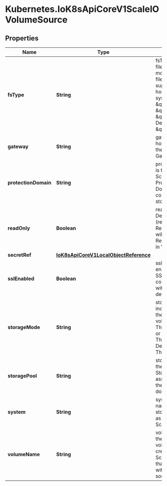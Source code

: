 # Kubernetes.IoK8sApiCoreV1ScaleIOVolumeSource

## Properties

Name | Type | Description | Notes
------------ | ------------- | ------------- | -------------
**fsType** | **String** | fsType is the filesystem type to mount. Must be a filesystem type supported by the host operating system. Ex. \&quot;ext4\&quot;, \&quot;xfs\&quot;, \&quot;ntfs\&quot;. Default is \&quot;xfs\&quot;. | [optional] 
**gateway** | **String** | gateway is the host address of the ScaleIO API Gateway. | 
**protectionDomain** | **String** | protectionDomain is the name of the ScaleIO Protection Domain for the configured storage. | [optional] 
**readOnly** | **Boolean** | readOnly Defaults to false (read/write). ReadOnly here will force the ReadOnly setting in VolumeMounts. | [optional] 
**secretRef** | [**IoK8sApiCoreV1LocalObjectReference**](IoK8sApiCoreV1LocalObjectReference.md) |  | 
**sslEnabled** | **Boolean** | sslEnabled Flag enable/disable SSL communication with Gateway, default false | [optional] 
**storageMode** | **String** | storageMode indicates whether the storage for a volume should be ThickProvisioned or ThinProvisioned. Default is ThinProvisioned. | [optional] 
**storagePool** | **String** | storagePool is the ScaleIO Storage Pool associated with the protection domain. | [optional] 
**system** | **String** | system is the name of the storage system as configured in ScaleIO. | 
**volumeName** | **String** | volumeName is the name of a volume already created in the ScaleIO system that is associated with this volume source. | [optional] 


